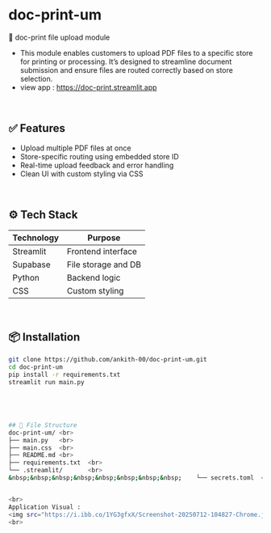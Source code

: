# doc-print-um

📄 doc-print file upload module <br>
- This module enables customers to upload PDF files to a specific store for printing or processing. It’s designed to streamline document submission and ensure files are routed correctly based on store selection. <br>
- view app : https://doc-print.streamlit.app
<br>


## ✅ Features
- Upload multiple PDF files at once
- Store-specific routing using embedded store ID
- Real-time upload feedback and error handling
- Clean UI with custom styling via CSS

<br>

## ⚙️ Tech Stack
| Technology  | Purpose                |
|-------------|------------------------|
| Streamlit   | Frontend interface     |
| Supabase    | File storage and DB    |
| Python      | Backend logic          |
| CSS         | Custom styling         |

<br>


## 📦 Installation

```bash
git clone https://github.com/ankith-00/doc-print-um.git
cd doc-print-um
pip install -r requirements.txt
streamlit run main.py





## 📁 File Structure 
doc-print-um/ <br>
├── main.py   <br>
├── main.css  <br>
├── README.md <br>
├── requirements.txt  <br>
└── .streamlit/       <br>
&nbsp;&nbsp;&nbsp;&nbsp;&nbsp;&nbsp;&nbsp;&nbsp;    └── secrets.toml  <br>


<br>
Application Visual : 
<img src="https://i.ibb.co/1YG3gfxX/Screenshot-20250712-104827-Chrome.jpg" width="350">
<br>
